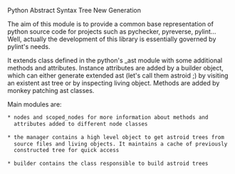 Python Abstract Syntax Tree New Generation

The aim of this module is to provide a common base representation of
python source code for projects such as pychecker, pyreverse,
pylint... Well, actually the development of this library is essentially
governed by pylint's needs.

It extends class defined in the python's _ast module with some
additional methods and attributes. Instance attributes are added by a
builder object, which can either generate extended ast (let's call
them astroid ;) by visiting an existent ast tree or by inspecting living
object. Methods are added by monkey patching ast classes.

Main modules are:
```html
* nodes and scoped_nodes for more information about methods and  
  attributes added to different node classes  
  
* the manager contains a high level object to get astroid trees from  
  source files and living objects. It maintains a cache of previously  
  constructed tree for quick access  
  
* builder contains the class responsible to build astroid trees  
```